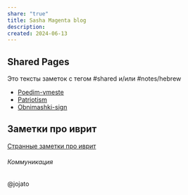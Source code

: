 ```yaml
---
share: "true"
title: Sasha Magenta blog
description: 
created: 2024-06-13
---
```

## Shared Pages

Это тексты заметок с тегом #shared и/или #notes/hebrew

- [Poedim-vmeste](./Poedim-vmeste.md)
- [Patriotism](./Patriotism.md)
- [Obnimashki-sign](./Obnimashki-sign.md)


## Заметки про иврит

[Странные заметки про иврит](./index-hebrew.md)





###### Коммуникация
@jojato

